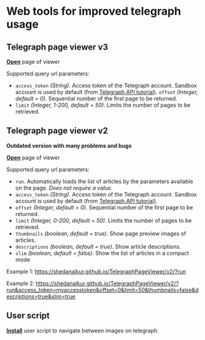 
# Web tools for improved telegraph usage

## Telegraph page viewer v3

**[Open](https://shedanalkur.github.io/TelegraphPageViewer/?run "Page")** page of viewer

Supported query url parameters:
- `access_token` *(String)*.
Access token of the Telegraph account. Sandbox account is used by default (from [Telegraph API tutorial](https://telegra.ph/api "Telegraph API tutorial")).
`offset` *(Integer, default = 0)*.
Sequential number of the first page to be returned.
- `limit` *(Integer, 1-200, default = 50)*.
Limits the number of pages to be retrieved.

## Telegraph page viewer v2

**Outdated version with many problems and bugs** 

**[Open](https://shedanalkur.github.io/TelegraphPageViewer/v2/?run "Page")** page of viewer

Supported query url parameters:
- `run`.
Automatically loads the list of articles by the parameters available on the page.
*Does not require a value*.
- `access_token` *(String)*.
Access token of the Telegraph account. Sandbox account is used by default (from [Telegraph API tutorial](https://telegra.ph/api "Telegraph API tutorial")).
- `offset` *(Integer, default = 0)*.
Sequential number of the first page to be returned.
- `limit` *(Integer, 0-200, default = 50)*.
Limits the number of pages to be retrieved.
- `thumbnails` *(boolean, default = true)*.
Show page preview images of articles.
- `descriptions` *(boolean, default = true)*.
Show article descriptions.
- `slim` *(boolean, default = false)*.
Show the list of articles in a compact mode

Example 1: https://shedanalkur.github.io/TelegraphPageViewer/v2/?run

Example 2: https://shedanalkur.github.io/TelegraphPageViewer/v2/?run&access_token=myaccesstoken&offset=0&limit=50&thumbnails=false&descriptions=true&slim=true


## User script

**[Install](https://github.com/ShedanAlkur/TelegraphPageViewer/raw/main/Telegraph_image_navigation.user.js "Install")** user script to navigate between images on telegraph.
